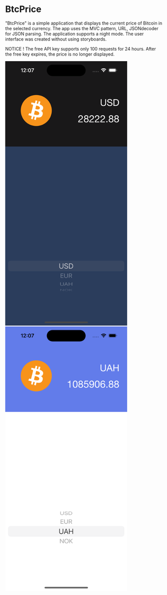 # BtcPrice
"BtcPrice" is a simple application that displays the current price of Bitcoin in the selected currency. 
The app uses the MVC pattern, URL, JSONdecoder for JSON parsing.
The application supports a night mode. 
The user interface was created without using storyboards.

NOTICE ! 
The free API key supports only 100 requests for 24 hours. After the free key expires, the price is no longer displayed.

<img src="https://github.com/YevheniiVladichuk/BtcPrice/blob/main/Simulator%20Screen%20Shot%20-%20iPhone%2014%20Pro%20-%202023-03-22%20at%2012.07.45.png?raw=true" height="844" width="390" > <img src="https://github.com/YevheniiVladichuk/BtcPrice/blob/main/Simulator%20Screen%20Shot%20-%20iPhone%2014%20Pro%20-%202023-03-22%20at%2012.07.54.png?raw=true" height="844" width="390" > 
